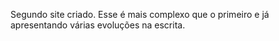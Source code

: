 Segundo site criado. Esse é mais complexo que o primeiro e já apresentando várias evoluções na escrita.
